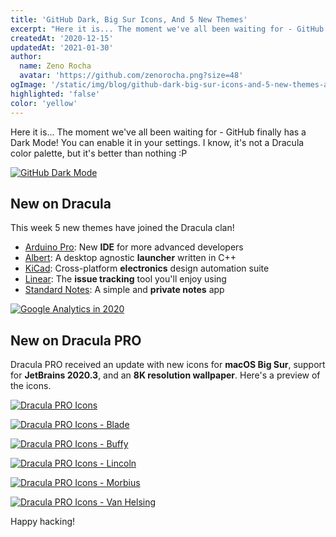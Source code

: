 ```yaml
---
title: 'GitHub Dark, Big Sur Icons, And 5 New Themes'
excerpt: "Here it is... The moment we've all been waiting for - GitHub finally has a Dark Mode! You can enable it in your settings. I know, it's not a Dracula color palette, but it's better than nothing :P"
createdAt: '2020-12-15'
updatedAt: '2021-01-30'
author:
  name: Zeno Rocha
  avatar: 'https://github.com/zenorocha.png?size=48'
ogImage: '/static/img/blog/github-dark-big-sur-icons-and-5-new-themes-a.png'
highlighted: 'false'
color: 'yellow'
---
```


Here it is... The moment we've all been waiting for - GitHub finally has a Dark Mode! You can enable it in your settings. I know, it's not a Dracula color palette, but it's better than nothing :P

[![GitHub Dark Mode](/static/img/blog/github-dark-big-sur-icons-and-5-new-themes-a.png)](https://github.com/settings/appearance)

## New on Dracula

This week 5 new themes have joined the Dracula clan!

- [Arduino Pro](/arduino-pro-ide): New **IDE** for more advanced developers
- [Albert](/albert): A desktop agnostic **launcher** written in C++
- [KiCad](/kicad): Cross-platform **electronics** design automation suite
- [Linear](/linear): The **issue tracking** tool you'll enjoy using
- [Standard Notes](/standard-notes): A simple and **private notes** app

[![Google Analytics in 2020](/static/img/blog/github-dark-big-sur-icons-and-5-new-themes-b.png)](/standard-notes)

## New on Dracula PRO

Dracula PRO received an update with new icons for **macOS Big Sur**, support for **JetBrains 2020.3**, and an **8K resolution wallpaper**. Here's a preview of the icons.

[![Dracula PRO Icons](/static/img/blog/github-dark-big-sur-icons-and-5-new-themes-c.jpg)](/pro)

[![Dracula PRO Icons - Blade](/static/img/blog/github-dark-big-sur-icons-and-5-new-themes-d.jpg)](/pro)

[![Dracula PRO Icons - Buffy](/static/img/blog/github-dark-big-sur-icons-and-5-new-themes-e.jpg)](/pro)

[![Dracula PRO Icons - Lincoln](/static/img/blog/github-dark-big-sur-icons-and-5-new-themes-f.jpg)](/pro)

[![Dracula PRO Icons - Morbius](/static/img/blog/github-dark-big-sur-icons-and-5-new-themes-g.jpg)](/pro)

[![Dracula PRO Icons - Van Helsing](/static/img/blog/github-dark-big-sur-icons-and-5-new-themes-h.jpg)](/pro)

Happy hacking!
